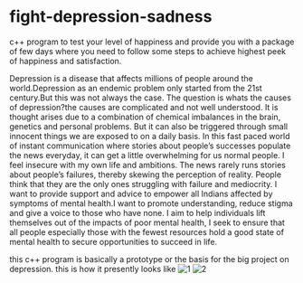 # fight-depression-sadness
c++ program to test your level of happiness and provide you with a package of few days where you need to follow some steps to achieve highest peek of happiness and satisfaction.



Depression is a disease that affects millions of people around the world.Depression as an endemic problem only started from the 21st century.But this was not always the case.
The question is whats the causes of depression?the causes are complicated and not well understood. It is thought arises due to a combination of chemical imbalances in the brain, genetics and personal problems. But it can also be triggered through small innocent things we are exposed to on a daily basis.
In this fast paced world of instant communication where stories about people’s successes populate the news everyday, it can get a little overwhelming for us normal people. I feel insecure with my own life and ambitions. The news rarely runs stories about people’s failures, thereby skewing the perception of reality. People think that they are the only ones struggling with failure and mediocrity.
I want to provide support and advice to empower all Indians affected by symptoms of mental health.I want to promote understanding, reduce stigma and give a voice to those who have none. I aim to help individuals lift themselves out of the impacts of poor mental health, I seek to ensure that all people especially those with the fewest resources hold a good state of mental health to secure opportunities to succeed in life.


this c++ program is basically a prototype or the basis for the big project on depression.
this is how it presently looks like
![1](https://user-images.githubusercontent.com/54480699/66275448-4288fd80-e8a6-11e9-9555-7eb0063cbff2.PNG)
![2](https://user-images.githubusercontent.com/54480699/66275449-43219400-e8a6-11e9-90c2-9662b774afd2.PNG)

